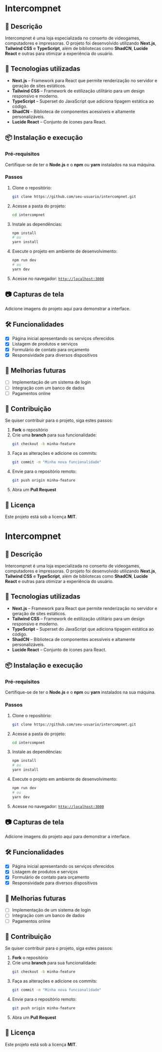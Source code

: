 # Intercompnet

## 📌 Descrição
Intercompnet é uma loja especializada no conserto de videogames, computadores e impressoras. O projeto foi desenvolvido utilizando **Next.js**, **Tailwind CSS** e **TypeScript**, além de bibliotecas como **ShadCN**, **Lucide React** e outras para otimizar a experiência do usuário.

## 🚀 Tecnologias utilizadas

- **Next.js** – Framework para React que permite renderização no servidor e geração de sites estáticos.
- **Tailwind CSS** – Framework de estilização utilitário para um design responsivo e moderno.
- **TypeScript** – Superset do JavaScript que adiciona tipagem estática ao código.
- **ShadCN** – Biblioteca de componentes acessíveis e altamente personalizáveis.
- **Lucide React** – Conjunto de ícones para React.

## 📦 Instalação e execução

### Pré-requisitos
Certifique-se de ter o **Node.js** e o **npm** ou **yarn** instalados na sua máquina.

### Passos
1. Clone o repositório:
   ```bash
   git clone https://github.com/seu-usuario/intercompnet.git
   ```  
2. Acesse a pasta do projeto:
   ```bash
   cd intercompnet
   ```  
3. Instale as dependências:
   ```bash
   npm install
   # ou
   yarn install
   ```  
4. Execute o projeto em ambiente de desenvolvimento:
   ```bash
   npm run dev
   # ou
   yarn dev
   ```  
5. Acesse no navegador: [`http://localhost:3000`](http://localhost:3000)

## 📷 Capturas de tela
Adicione imagens do projeto aqui para demonstrar a interface.

## 🛠 Funcionalidades

- [x] Página inicial apresentando os serviços oferecidos  
- [x] Listagem de produtos e serviços  
- [x] Formulário de contato para orçamento  
- [x] Responsividade para diversos dispositivos  

## 📌 Melhorias futuras

- [ ] Implementação de um sistema de login  
- [ ] Integração com um banco de dados  
- [ ] Pagamentos online  

## 🤝 Contribuição

Se quiser contribuir para o projeto, siga estes passos:

1. **Fork** o repositório  
2. Crie uma **branch** para sua funcionalidade:
   ```bash
   git checkout -b minha-feature
   ```  
3. Faça as alterações e adicione os commits:
   ```bash
   git commit -m "Minha nova funcionalidade"
   ```  
4. Envie para o repositório remoto:
   ```bash
   git push origin minha-feature
   ```  
5. Abra um **Pull Request**

## 📝 Licença

Este projeto está sob a licença **MIT**.
# Intercompnet

## 📌 Descrição
Intercompnet é uma loja especializada no conserto de videogames, computadores e impressoras. O projeto foi desenvolvido utilizando **Next.js**, **Tailwind CSS** e **TypeScript**, além de bibliotecas como **ShadCN**, **Lucide React** e outras para otimizar a experiência do usuário.

## 🚀 Tecnologias utilizadas

- **Next.js** – Framework para React que permite renderização no servidor e geração de sites estáticos.
- **Tailwind CSS** – Framework de estilização utilitário para um design responsivo e moderno.
- **TypeScript** – Superset do JavaScript que adiciona tipagem estática ao código.
- **ShadCN** – Biblioteca de componentes acessíveis e altamente personalizáveis.
- **Lucide React** – Conjunto de ícones para React.

## 📦 Instalação e execução

### Pré-requisitos
Certifique-se de ter o **Node.js** e o **npm** ou **yarn** instalados na sua máquina.

### Passos
1. Clone o repositório:
   ```bash
   git clone https://github.com/seu-usuario/intercompnet.git
   ```  
2. Acesse a pasta do projeto:
   ```bash
   cd intercompnet
   ```  
3. Instale as dependências:
   ```bash
   npm install
   # ou
   yarn install
   ```  
4. Execute o projeto em ambiente de desenvolvimento:
   ```bash
   npm run dev
   # ou
   yarn dev
   ```  
5. Acesse no navegador: [`http://localhost:3000`](http://localhost:3000)

## 📷 Capturas de tela
Adicione imagens do projeto aqui para demonstrar a interface.

## 🛠 Funcionalidades

- [x] Página inicial apresentando os serviços oferecidos  
- [x] Listagem de produtos e serviços  
- [x] Formulário de contato para orçamento  
- [x] Responsividade para diversos dispositivos  

## 📌 Melhorias futuras

- [ ] Implementação de um sistema de login  
- [ ] Integração com um banco de dados  
- [ ] Pagamentos online  

## 🤝 Contribuição

Se quiser contribuir para o projeto, siga estes passos:

1. **Fork** o repositório  
2. Crie uma **branch** para sua funcionalidade:
   ```bash
   git checkout -b minha-feature
   ```  
3. Faça as alterações e adicione os commits:
   ```bash
   git commit -m "Minha nova funcionalidade"
   ```  
4. Envie para o repositório remoto:
   ```bash
   git push origin minha-feature
   ```  
5. Abra um **Pull Request**

## 📝 Licença

Este projeto está sob a licença **MIT**.
